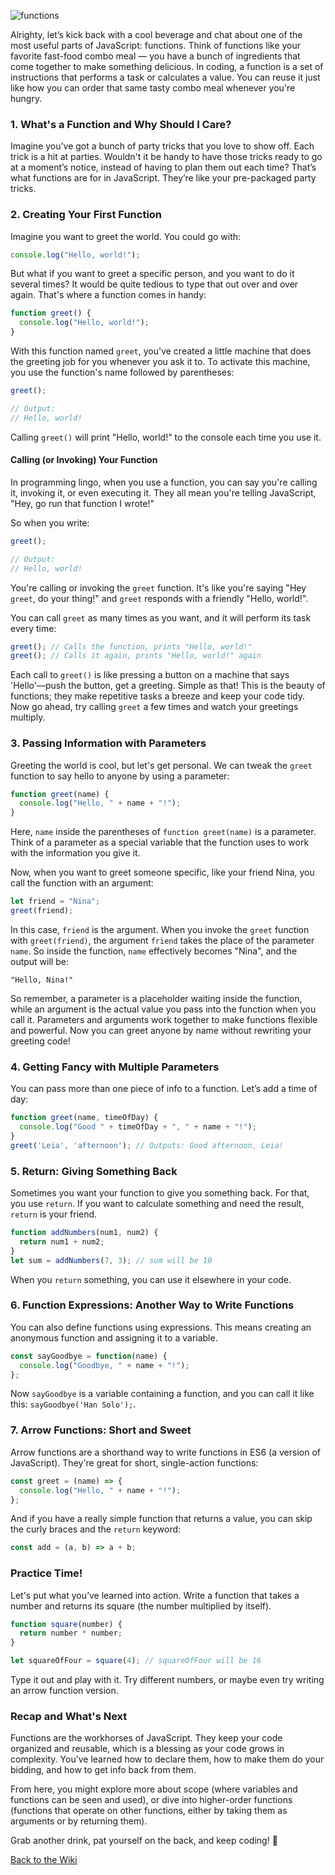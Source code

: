 ![functions](https://github.com/nayaba/pw-lesson-08/assets/9198401/ee7aea10-234d-46be-846c-3ab97ae97883)

Alrighty, let’s kick back with a cool beverage and chat about one of the most useful parts of JavaScript: functions. Think of functions like your favorite fast-food combo meal — you have a bunch of ingredients that come together to make something delicious. In coding, a function is a set of instructions that performs a task or calculates a value. You can reuse it just like how you can order that same tasty combo meal whenever you're hungry.

### 1. What's a Function and Why Should I Care?

Imagine you’ve got a bunch of party tricks that you love to show off. Each trick is a hit at parties. Wouldn't it be handy to have those tricks ready to go at a moment’s notice, instead of having to plan them out each time? That’s what functions are for in JavaScript. They’re like your pre-packaged party tricks.

### 2. Creating Your First Function

Imagine you want to greet the world. You could go with:

```javascript
console.log("Hello, world!");
```

But what if you want to greet a specific person, and you want to do it several times? It would be quite tedious to type that out over and over again. That's where a function comes in handy:

```javascript
function greet() {
  console.log("Hello, world!");
}
```

With this function named `greet`, you've created a little machine that does the greeting job for you whenever you ask it to. To activate this machine, you use the function's name followed by parentheses:

```javascript
greet();

// Output:
// Hello, world!
```

Calling `greet()` will print "Hello, world!" to the console each time you use it. 

#### Calling (or Invoking) Your Function

In programming lingo, when you use a function, you can say you're calling it, invoking it, or even executing it. They all mean you're telling JavaScript, "Hey, go run that function I wrote!"

So when you write:

```javascript
greet();

// Output:
// Hello, world!
```

You're calling or invoking the `greet` function. It's like you're saying "Hey `greet`, do your thing!" and `greet` responds with a friendly "Hello, world!".

You can call `greet` as many times as you want, and it will perform its task every time:

```javascript
greet(); // Calls the function, prints "Hello, world!"
greet(); // Calls it again, prints "Hello, world!" again
```

Each call to `greet()` is like pressing a button on a machine that says 'Hello'—push the button, get a greeting. Simple as that! This is the beauty of functions; they make repetitive tasks a breeze and keep your code tidy. Now go ahead, try calling `greet` a few times and watch your greetings multiply.

### 3. Passing Information with Parameters

Greeting the world is cool, but let's get personal. We can tweak the `greet` function to say hello to anyone by using a parameter:

```javascript
function greet(name) {
  console.log("Hello, " + name + "!");
}
```

Here, `name` inside the parentheses of `function greet(name)` is a parameter. Think of a parameter as a special variable that the function uses to work with the information you give it.

Now, when you want to greet someone specific, like your friend Nina, you call the function with an argument:

```javascript
let friend = "Nina";
greet(friend);
```

In this case, `friend` is the argument. When you invoke the `greet` function with `greet(friend)`, the argument `friend` takes the place of the parameter `name`. So inside the function, `name` effectively becomes "Nina", and the output will be:

```
"Hello, Nina!"
```

So remember, a parameter is a placeholder waiting inside the function, while an argument is the actual value you pass into the function when you call it. Parameters and arguments work together to make functions flexible and powerful. Now you can greet anyone by name without rewriting your greeting code!

### 4. Getting Fancy with Multiple Parameters

You can pass more than one piece of info to a function. Let’s add a time of day:

```javascript
function greet(name, timeOfDay) {
  console.log("Good " + timeOfDay + ", " + name + "!");
}
greet('Leia', 'afternoon'); // Outputs: Good afternoon, Leia!
```

### 5. Return: Giving Something Back

Sometimes you want your function to give you something back. For that, you use `return`. If you want to calculate something and need the result, `return` is your friend.

```javascript
function addNumbers(num1, num2) {
  return num1 + num2;
}
let sum = addNumbers(7, 3); // sum will be 10
```

When you `return` something, you can use it elsewhere in your code.

### 6. Function Expressions: Another Way to Write Functions

You can also define functions using expressions. This means creating an anonymous function and assigning it to a variable.

```javascript
const sayGoodbye = function(name) {
  console.log("Goodbye, " + name + "!");
};
```

Now `sayGoodbye` is a variable containing a function, and you can call it like this: `sayGoodbye('Han Solo');`.

### 7. Arrow Functions: Short and Sweet

Arrow functions are a shorthand way to write functions in ES6 (a version of JavaScript). They're great for short, single-action functions:

```javascript
const greet = (name) => {
  console.log("Hello, " + name + "!");
};
```

And if you have a really simple function that returns a value, you can skip the curly braces and the `return` keyword:

```javascript
const add = (a, b) => a + b;
```

### Practice Time!

Let's put what you’ve learned into action. Write a function that takes a number and returns its square (the number multiplied by itself).

```javascript
function square(number) {
  return number * number;
}

let squareOfFour = square(4); // squareOfFour will be 16
```

Type it out and play with it. Try different numbers, or maybe even try writing an arrow function version.

### Recap and What's Next

Functions are the workhorses of JavaScript. They keep your code organized and reusable, which is a blessing as your code grows in complexity. You’ve learned how to declare them, how to make them do your bidding, and how to get info back from them.

From here, you might explore more about scope (where variables and functions can be seen and used), or dive into higher-order functions (functions that operate on other functions, either by taking them as arguments or by returning them).

Grab another drink, pat yourself on the back, and keep coding! 🎉

[Back to the Wiki](https://github.com/nayaba/pw-wiki)
